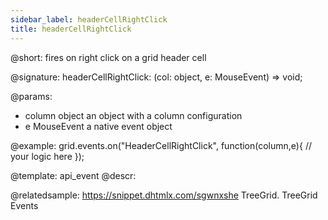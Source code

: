 ```yaml
---
sidebar_label: headerCellRightClick
title: headerCellRightClick
---          
```


@short: fires on right click on a grid header cell

@signature: headerCellRightClick: (col: object, e: MouseEvent) => void;

@params:
- column		object		an object with a column configuration
- e				MouseEvent		a native event object

@example:
grid.events.on("HeaderCellRightClick", function(column,e){
    // your logic here
});


@template: api_event
@descr:


@relatedsample: https://snippet.dhtmlx.com/sgwnxshe	TreeGrid. TreeGrid Events
